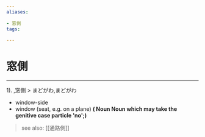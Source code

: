 ```yaml
---
aliases:
    
- 窓側
tags:
    
---
```


# 窓側
---
1).
,窓側 > まどがわ,まどがわ

- window-side
- window (seat, e.g. on a plane)
**( Noun Noun which may take the genitive case particle 'no';)**
> see also:  [[通路側]]
            